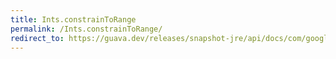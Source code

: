 ```yaml
---
title: Ints.constrainToRange
permalink: /Ints.constrainToRange/
redirect_to: https://guava.dev/releases/snapshot-jre/api/docs/com/google/common/primitives/Ints.html#constrainToRange-int-int-int-
---
```

